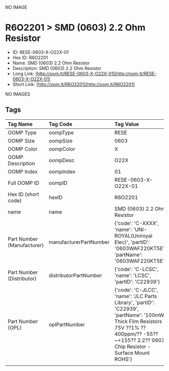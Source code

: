 


  
NO IMAGE  
# R6O2201 > SMD (0603) 2.2 Ohm Resistor

- ID: RESE-0603-X-O22X-01
- Hex ID: R6O2201
- Name: SMD (0603) 2.2 Ohm Resistor
- Description: SMD (0603) 2.2 Ohm Resistor
- Long Link: [http://oom.lt/RESE-0603-X-O22X-01](http://oom.lt/RESE-0603-X-O22X-01)
- Short Link: [http://oom.lt/R6O2201](http://oom.lt/R6O2201)
  
NO IMAGES  
## Tags
  

|Tag Name|Tag Code|Tag Value|
| :--- | :--- | :--- |
|OOMP Type|oompType|RESE|
|OOMP Size|oompSize|0603|
|OOMP Color|oompColor|X|
|OOMP Description|oompDesc|O22X|
|OOMP Index|oompIndex|01|
|Full OOMP ID|oompID|RESE-0603-X-O22X-01|
|Hex ID (short code)|hexID|R6O2201|
|name|name|SMD (0603) 2.2 Ohm Resistor|
|Part Number (Manufacturer)|manufacturerPartNumber|{'code': 'C-XXXX', 'name': 'UNI-ROYAL(Uniroyal Elec)', 'partID': '0603WAF220KT5E', 'partName': '0603WAF220KT5E'}|
|Part Number (Distributor)|distributorPartNumber|{'code': 'C-LCSC', 'name': 'LCSC', 'partID': 'C22939'}|
|Part Number (OPL)|oplPartNumber|{'code': 'C-JLCC', 'name': 'JLC Parts Library', 'partID': 'C22939', 'partName': '100mW Thick Film Resistors 75V ??1% ??400ppm/?? -55??~+155?? 2.2?? 0603  Chip Resistor - Surface Mount ROHS'}|
||||
